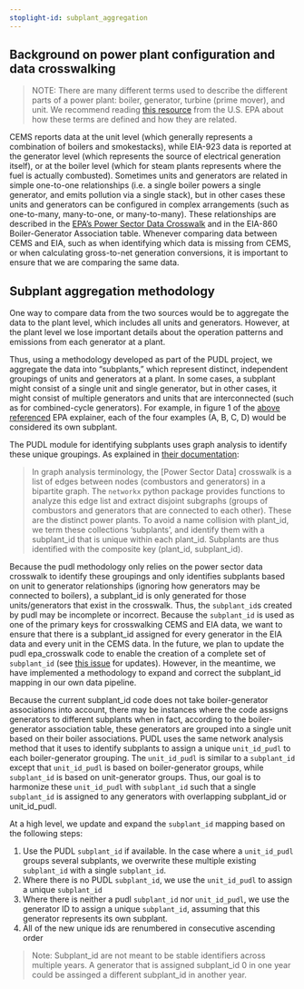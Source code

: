 ```yaml
---
stoplight-id: subplant_aggregation
---
```


## Background on power plant configuration and data crosswalking

> NOTE: There are many different terms used to describe the different parts of a power plant: boiler, generator, turbine (prime mover), and unit. We recommend reading [this resource](https://github.com/USEPA/camd-eia-crosswalk#what-is-the-lowest-level-of-spatial-aggregation-for-each-data-set) from the U.S. EPA about how these terms are defined and how they are related.  

CEMS reports data at the unit level (which generally represents a combination of boilers and smokestacks), while EIA-923 data is reported at the generator level (which represents the source of electrical generation itself), or at the boiler level (which for steam plants represents where the fuel is actually combusted). Sometimes units and generators are related in simple one-to-one relationships (i.e. a single boiler powers a single generator, and emits pollution via a single stack), but in other cases these units and generators can be configured in complex arrangements (such as one-to-many, many-to-one, or many-to-many). These relationships are described in the [EPA’s Power Sector Data Crosswalk](https://www.epa.gov/airmarkets/power-sector-data-crosswalk) and in the EIA-860 Boiler-Generator Association table. Whenever comparing data between CEMS and EIA, such as when identifying which data is missing from CEMS, or when calculating gross-to-net generation conversions, it is important to ensure that we are comparing the same data.

## Subplant aggregation methodology

One way to compare data from the two sources would be to aggregate the data to the plant level, which includes all units and generators. However, at the plant level we lose important details about the operation patterns and emissions from each generator at a plant. 

Thus, using a methodology developed as part of the PUDL project, we aggregate the data into “subplants,” which represent distinct, independent groupings of units and generators at a plant. In some cases, a subplant might consist of a single unit and single generator, but in other cases, it might consist of multiple generators and units that are interconnected (such as for combined-cycle generators). For example, in figure 1 of the [above referenced]((https://github.com/USEPA/camd-eia-crosswalk#what-is-the-lowest-level-of-spatial-aggregation-for-each-data-set)) EPA explainer, each of the four examples (A, B, C, D) would be considered its own subplant.

The PUDL module for identifying subplants uses graph analysis to identify these unique groupings. As explained in [their documentation](https://catalystcoop-pudl.readthedocs.io/en/latest/autoapi/pudl/analysis/epa_crosswalk/index.html):

> In graph analysis terminology, the [Power Sector Data] crosswalk is a list of edges between nodes (combustors and generators) in a bipartite graph. The `networkx` python package provides functions to analyze this edge list and extract disjoint subgraphs (groups of combustors and generators that are connected to each other). These are the distinct power plants. To avoid a name collision with plant_id, we term these collections ‘subplants’, and identify them with a subplant_id that is unique within each plant_id. Subplants are thus identified with the composite key (plant_id, subplant_id).

Because the pudl methodology only relies on the power sector data crosswalk to identify these groupings and only identifies subplants based on unit to generator relationships (ignoring how generators may be connected to boilers), a subplant_id is only generated for those units/generators that exist in the crosswalk. Thus, the `subplant_id`s created by pudl may be incomplete or incorrect. Because the `subplant_id` is used as one of the primary keys for crosswalking CEMS and EIA data, we want to ensure that there is a subplant_id assigned for every generator in the EIA data and every unit in the CEMS data. In the future, we plan to update the pudl epa_crosswalk code to enable the creation of a complete set of `subplant_id` (see [this issue](https://github.com/singularity-energy/open-grid-emissions/issues/49) for updates). However, in the meantime, we have implemented a methodology to expand and correct the subplant_id mapping in our own data pipeline.

Because the current subplant_id code does not take boiler-generator associations into account, there may be instances where the code assigns generators to different subplants when in fact, according to the boiler-generator association table, these generators are grouped into a single unit based on their boiler associations. PUDL uses the same network analysis method that it uses to identify subplants to assign a unique `unit_id_pudl` to each boiler-generator grouping. The `unit_id_pudl` is similar to a `subplant_id` except that `unit_id_pudl` is based on boiler-generator groups, while `subplant_id` is based on unit-generator groups. Thus, our goal is to harmonize these `unit_id_pudl` with `subplant_id` such that a single `subplant_id` is assigned to any generators with overlapping subplant_id or unit_id_pudl. 

At a high level, we update and expand the `subplant_id` mapping based on the following steps:
1. Use the PUDL `subplant_id` if available. In the case where a `unit_id_pudl` groups several subplants, we overwrite these multiple existing `subplant_id` with a single `subplant_id`.
2. Where there is no PUDL `subplant_id`, we use the `unit_id_pudl` to assign a unique `subplant_id`
3. Where there is neither a pudl `subplant_id` nor `unit_id_pudl`, we use the generator ID to assign a unique `subplant_id`, assuming that this generator represents its own subplant.
4. All of the new unique ids are renumbered in consecutive ascending order


> Note: Subplant_id are not meant to be stable identifiers across multiple years. A generator that is assigned subplant_id 0 in one year could be assinged a different subplant_id in another year. 